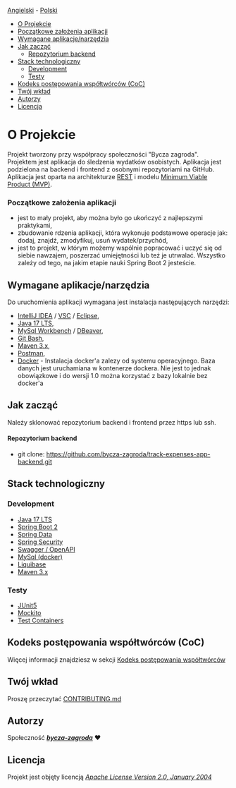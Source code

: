 [Angielski](README.md) - [<ins>Polski</ins>](README.pl.md)

* [O Projekcie](#o-projekcie)
* [Początkowe założenia aplikacji](#zalozenia)
* [Wymagane aplikacje/narzędzia](#wymagane-aplikacje-narzedzia)
* [Jak zacząć](#jak-zaczacz)
  - [Repozytorium backend](#repozytorium-backend)
* [Stack technologiczny](#stack-technologiczny)
  - [Development](#development)
  - [Testy](#testy)
* [Kodeks postępowania współtwórców (CoC)](#kodeks-post-powania-wsp--tw-rc-w--coc-)
* [Twój wkład](#tw-j-wk-ad)
* [Autorzy](#autorzy)
* [Licencja](#licencja)

# O Projekcie
Projekt tworzony przy współpracy społeczności "Bycza zagroda".
Projektem jest aplikacja do śledzenia wydatków osobistych. Aplikacja jest podzielona na
backend i frontend z osobnymi repozytoriami na GitHub. Aplikacja jest oparta na architekturze [REST](https://en.wikipedia.org/wiki/Representational_state_transfer)
i modelu [Minimum Viable Product (MVP)](https://en.wikipedia.org/wiki/Minimum_viable_product).

### Początkowe założenia aplikacji
- jest to mały projekt, aby można było go ukończyć z najlepszymi praktykami,
- zbudowanie rdzenia aplikacji, która wykonuje podstawowe operacje jak: dodaj, znajdź, zmodyfikuj, usuń wydatek/przychód,
- jest to projekt, w którym możemy wspólnie popracować i uczyć się od siebie nawzajem, poszerzać umiejętności lub
  też je utrwalać. Wszystko zależy od tego, na jakim etapie nauki Spring Boot 2 jesteście.

## Wymagane aplikacje/narzędzia
Do uruchomienia aplikacji wymagana jest instalacja następujących narzędzi:
- [IntelliJ IDEA](https://www.jetbrains.com/idea/) / [VSC](https://code.visualstudio.com/) / [Eclipse](https://www.eclipse.org/),
- [Java 17 LTS](https://openjdk.org/projects/jdk/17/),
- [MySql Workbench](https://www.mysql.com/products/workbench/) / [DBeaver](https://dbeaver.io/),
- [Git Bash](https://git-scm.com/downloads),
- [Maven 3.x](https://maven.apache.org/download.cgi),
- [Postman](https://www.postman.com/),
- [Docker](https://docs.docker.com/get-docker/) - Instalacja docker'a zalezy od systemu operacyjnego.
  Baza danych jest uruchamiana w kontenerze dockera. Nie jest to jednak obowiązkowe i do wersji 1.0 można 
  korzystać z bazy lokalnie
  bez docker'a

## Jak zacząć
Należy sklonować repozytorium backend i frontend przez https lub ssh.

#### Repozytorium backend
- git clone: https://github.com/bycza-zagroda/track-expenses-app-backend.git

## Stack technologiczny

### Development
- [Java 17 LTS](https://openjdk.org/projects/jdk/17/)
- [Spring Boot 2](https://spring.io/projects/spring-boot)
- [Spring Data](https://spring.io/projects/spring-data)
- [Spring Security](https://spring.io/projects/spring-security)
- [Swagger / OpenAPI](https://swagger.io/specification/)
- [MySql (docker)](https://www.mysql.com/)
- [Liquibase](https://www.liquibase.org/)
- [Maven 3.x](https://maven.apache.org/)

### Testy
- [JUnit5](https://junit.org/junit5/)
- [Mockito](https://site.mockito.org/)
- [Test Containers](https://www.testcontainers.org/)

## Kodeks postępowania współtwórców (CoC)
Więcej informacji znajdziesz w sekcji [Kodeks postępowania współtwórców](doc/CODE_OF_CONDUCT.pl.md)

## Twój wkład
Proszę przeczytać [CONTRIBUTING.md](doc/CONTRIBUTING.md)

## Autorzy
Społeczność [**_bycza-zagroda_**](https://github.com/orgs/bycza-zagroda/people) ❤

## Licencja
Projekt jest objęty licencją [_Apache License Version 2.0, January 2004_](doc/LICENSE)
